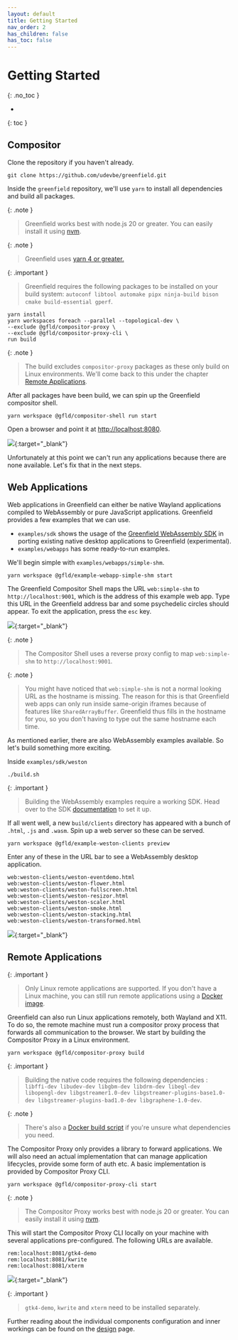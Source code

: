 ```yaml
---
layout: default
title: Getting Started
nav_order: 2
has_children: false
has_toc: false
---
```



# Getting Started
{: .no_toc }


- 
{: toc }


## Compositor

Clone the repository if you haven't already.
```shell
git clone https://github.com/udevbe/greenfield.git
```

Inside the `greenfield` repository, we'll use `yarn` to install all dependencies and build all packages.

{: .note }
> Greenfield works best with node.js 20 or greater. You can easily install it using [nvm](https://github.com/nvm-sh/nvm).

{: .note }
> Greenfield uses [yarn 4 or greater.](https://yarnpkg.com/getting-started/install)

{: .important }
> Greenfield requires the following packages to be installed on your build system: `autoconf libtool automake pipx ninja-build bison cmake build-essential gperf`.

```shell
yarn install
yarn workspaces foreach --parallel --topological-dev \
--exclude @gfld/compositor-proxy \
--exclude @gfld/compositor-proxy-cli \
run build
```

{: .note }
>The build excludes `compositor-proxy` packages as these only build on Linux environments.
>We'll come back to this under the chapter [Remote Applications](#remote-applications).

After all packages have been build, we can spin up the Greenfield compositor shell.
```shell
yarn workspace @gfld/compositor-shell run start
```
Open a browser and point it at [http://localhost:8080](http://localhost:8080).

[![](img_small.jpg)](img.png){:target="_blank"}

Unfortunately at this point we can't run any applications because there are none available. Let's fix that in the next steps.

## Web Applications

Web applications in Greenfield can either be native Wayland applications compiled to WebAssembly or pure JavaScript applications.
Greenfield provides a few examples that we can use.

- `examples/sdk` shows the usage of the [Greenfield WebAssembly SDK](/pages/sdk) in porting existing native desktop applications to Greenfield (experimental).
- `examples/webapps` has some ready-to-run examples.

We'll begin simple with `examples/webapps/simple-shm`.

```shell
yarn workspace @gfld/example-webapp-simple-shm start
```

The Greenfield Compositor Shell maps the URL `web:simple-shm` to `http://localhost:9001`, which is the 
address of this example web app. Type this URL in the Greenfield address bar and some psychedelic circles should appear.
To exit the application, press the `esc` key.

[![](img_1_small.jpg)](img_1.png){:target="_blank"}

{: .note }
> The Compositor Shell uses a reverse proxy config to map `web:simple-shm` to `http://localhost:9001`.

{: .note }
> You might have noticed that `web:simple-shm` is not a normal looking URL as the hostname is missing. The reason for this is that
> Greenfield web apps can only run inside same-origin iframes because of features like `SharedArrayBuffer`. Greenfield thus fills
> in the hostname for you, so you don't having to type out the same hostname each time.

As mentioned earlier, there are also WebAssembly examples available. So let's build something more exciting.

Inside `examples/sdk/weston`
```shell
./build.sh
```

{: .important }
> Building the WebAssembly examples require a working SDK. Head over to the SDK [documentation](/pages/sdk) to set it up.

If all went well, a new `build/clients` directory has appeared with a bunch of `.html`, `.js` and `.wasm`. Spin up a web server so these can be served.

```shell
yarn workspace @gfld/example-weston-clients preview
```

Enter any of these in the URL bar to see a WebAssembly desktop application.

```shell
web:weston-clients/weston-eventdemo.html
web:weston-clients/weston-flower.html
web:weston-clients/weston-fullscreen.html
web:weston-clients/weston-resizor.html
web:weston-clients/weston-scaler.html
web:weston-clients/weston-smoke.html
web:weston-clients/weston-stacking.html
web:weston-clients/weston-transformed.html
```

[![](img_2_small.jpg)](img_2.png){:target="_blank"}

## Remote Applications

{: .important }
> Only Linux remote applications are supported. If you don't have a Linux machine, you can still run remote applications
> using a [Docker image](/pages/design/#docker).

Greenfield can also run Linux applications remotely, both Wayland and X11. To do so, the remote machine must run
a compositor proxy process that forwards all communication to the browser. We start by building the Compositor Proxy in
a Linux environment.

```shell
yarn workspace @gfld/compositor-proxy build
```

{: .important }
> Building the native code requires the following dependencies :
> `libffi-dev libudev-dev libgbm-dev libdrm-dev libegl-dev libopengl-dev libgstreamer1.0-dev libgstreamer-plugins-base1.0-dev libgstreamer-plugins-bad1.0-dev libgraphene-1.0-dev`.

{: .note }
> There's also a [Docker build script](https://github.com/udevbe/greenfield/blob/master/docker/compositor-proxy-cli-build.sh#L15) if you're unsure what dependencies you need.

The Compositor Proxy only provides a library to forward applications. We will also need an actual implementation that
can manage application lifecycles, provide some form of auth etc. A basic implementation is provided by Compositor Proxy CLI.

```shell
yarn workspace @gfld/compositor-proxy-cli start
```
{: .note }
> The Compositor Proxy works best with node.js 20 or greater. You can easily install it using [nvm](https://github.com/nvm-sh/nvm).

This will start the Compositor Proxy CLI locally on your machine with several applications pre-configured. The following
URLs are available.

```shell
rem:localhost:8081/gtk4-demo
rem:localhost:8081/kwrite
rem:localhost:8081/xterm
```

[![](img_3_small.jpg)](img_3.png){:target="_blank"}

{: .important }
> `gtk4-demo`, `kwrite` and `xterm` need to be installed separately.

Further reading about the individual components configuration and inner workings can be found on the [design](/pages/design) page.
